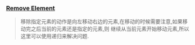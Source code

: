 ### [Remove Element](https://leetcode.com/problems/remove-element/description/)
> 移除指定元素的动作是向左移动右边的元素,在移动的时候需要注意,如果移动完之后当前的元素还是指定的元素,则
> 继续从当前元素开始移动元素,所以这里可以使用递归来解决问题.